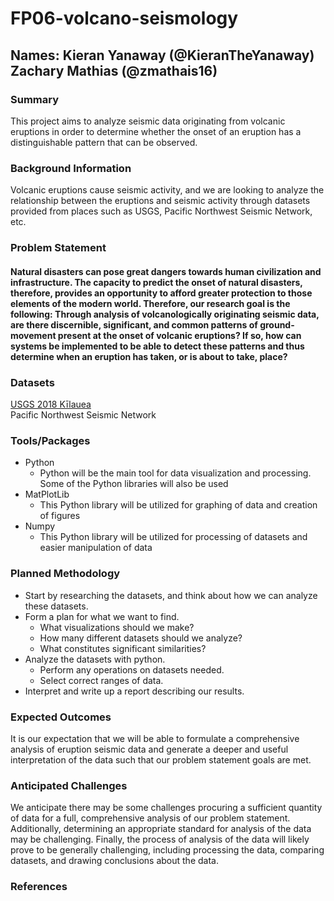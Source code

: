 # FP06-volcano-seismology

## **Names:** Kieran Yanaway (@KieranTheYanaway) Zachary Mathias (@zmathais16)


### Summary
This project aims to analyze seismic data originating from volcanic eruptions in order to determine whether the onset of an eruption has a distinguishable pattern that can be observed.

### Background Information
Volcanic eruptions cause seismic activity, and we are looking to analyze the relationship between the eruptions and seismic activity through datasets provided from places such as USGS, Pacific Northwest Seismic Network, etc.


### Problem Statement
#### Natural disasters can pose great dangers towards human civilization and infrastructure. The capacity to predict the onset of natural disasters, therefore, provides an opportunity to afford greater protection to those elements of the modern world. Therefore, our research goal is the following: Through analysis of volcanologically originating seismic data, are there discernible, significant, and common patterns of ground-movement present at the onset of volcanic eruptions? If so, how can systems be implemented to be able to detect these patterns and thus determine when an eruption has taken, or is about to take, place?


### Datasets
[USGS 2018 Kīlauea](https://www.sciencebase.gov/catalog/item/61a8fa27d34eb622f699a6a6) </br>
Pacific Northwest Seismic Network


### Tools/Packages
- Python
  - Python will be the main tool for data visualization and processing. Some of the Python libraries will also be used
- MatPlotLib
  - This Python library will be utilized for graphing of data and creation of figures
- Numpy
  - This Python library will be utilized for processing of datasets and easier manipulation of data


### Planned Methodology
- Start by researching the datasets, and think about how we can analyze these datasets.
- Form a plan for what we want to find.
  - What visualizations should we make?
  - How many different datasets should we analyze?
  - What constitutes significant similarities?
- Analyze the datasets with python.
  - Perform any operations on datasets needed.
  - Select correct ranges of data.
- Interpret and write up a report describing our results.

### Expected Outcomes
It is our expectation that we will be able to formulate a comprehensive analysis of eruption seismic data and generate a deeper and useful interpretation of the data such that our problem statement goals are met.

### Anticipated Challenges
We anticipate there may be some challenges procuring a sufficient quantity of data for a full, comprehensive analysis of our problem statement. Additionally, determining an appropriate standard for analysis of the data may be challenging. Finally, the process of analysis of the data will likely prove to be generally challenging, including processing the data, comparing datasets, and drawing conclusions about the data.



### References



